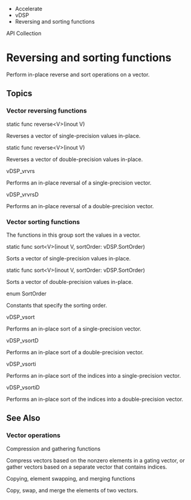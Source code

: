 

- Accelerate
- vDSP
-  Reversing and sorting functions 

API Collection

# Reversing and sorting functions

Perform in-place reverse and sort operations on a vector.

## Topics

### Vector reversing functions

static func reverse&lt;V>(inout V)

Reverses a vector of single-precision values in-place.

static func reverse&lt;V>(inout V)

Reverses a vector of double-precision values in-place.

vDSP_vrvrs

Performs an in-place reversal of a single-precision vector.

vDSP_vrvrsD

Performs an in-place reversal of a double-precision vector.

### Vector sorting functions

The functions in this group sort the values in a vector.

static func sort&lt;V>(inout V, sortOrder: vDSP.SortOrder)

Sorts a vector of single-precision values in-place.

static func sort&lt;V>(inout V, sortOrder: vDSP.SortOrder)

Sorts a vector of double-precision values in-place.

enum SortOrder

Constants that specify the sorting order.

vDSP_vsort

Performs an in-place sort of a single-precision vector.

vDSP_vsortD

Performs an in-place sort of a double-precision vector.

vDSP_vsorti

Performs an in-place sort of the indices into a single-precision vector.

vDSP_vsortiD

Performs an in-place sort of the indices into a double-precision vector.

## See Also

### Vector operations

Compression and gathering functions

Compress vectors based on the nonzero elements in a gating vector, or gather vectors based on a separate vector that contains indices.

Copying, element swapping, and merging functions

Copy, swap, and merge the elements of two vectors.

